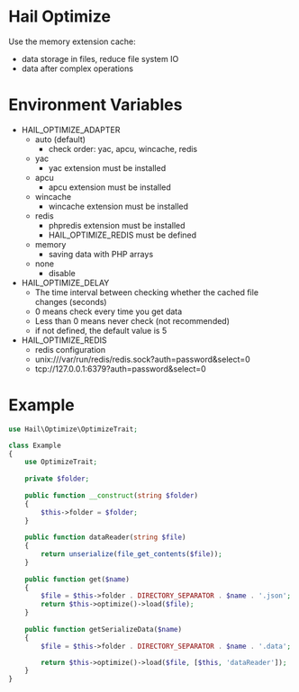 # Hail Optimize
Use the memory extension cache:
- data storage in files, reduce file system IO
- data after complex operations


# Environment Variables
- HAIL_OPTIMIZE_ADAPTER
    - auto (default)
        - check order: yac, apcu, wincache, redis
    - yac
        - yac extension must be installed
    - apcu
        - apcu extension must be installed
    - wincache
        - wincache extension must be installed
    - redis
        - phpredis extension must be installed
        - HAIL_OPTIMIZE_REDIS must be defined
    - memory
        - saving data with PHP arrays
    - none
        - disable
- HAIL_OPTIMIZE_DELAY
    - The time interval between checking whether the cached file changes (seconds)
    - 0 means check every time you get data
    - Less than 0 means never check (not recommended)
    - if not defined, the default value is 5
- HAIL_OPTIMIZE_REDIS
    - redis configuration
    - unix:///var/run/redis/redis.sock?auth=password&select=0
    - tcp://127.0.0.1:6379?auth=password&select=0

# Example
```php
use Hail\Optimize\OptimizeTrait;

class Example
{
    use OptimizeTrait;
    
    private $folder;
    
    public function __construct(string $folder)
    {
        $this->folder = $folder;
    }
    
    public function dataReader(string $file)
    {
        return unserialize(file_get_contents($file));
    }
    
    public function get($name)
    {
        $file = $this->folder . DIRECTORY_SEPARATOR . $name . '.json';
        return $this->optimize()->load($file);
    }
    
    public function getSerializeData($name)
    {
        $file = $this->folder . DIRECTORY_SEPARATOR . $name . '.data';

        return $this->optimize()->load($file, [$this, 'dataReader']);
    }
}
```
